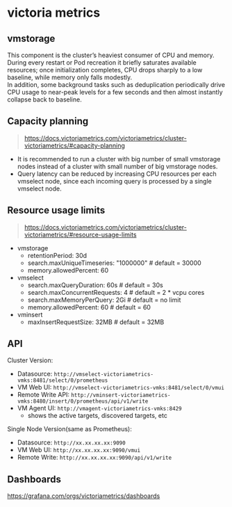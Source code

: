 # victoria metrics

## vmstorage

This component is the cluster’s heaviest consumer of CPU and memory.  
During every restart or Pod recreation it briefly saturates available resources; once
initialization completes, CPU drops sharply to a low baseline, while memory only falls
modestly.  
In addition, some background tasks such as deduplication periodically drive CPU usage to
near-peak levels for a few seconds and then almost instantly collapse back to baseline.

## Capacity planning

> https://docs.victoriametrics.com/victoriametrics/cluster-victoriametrics/#capacity-planning

- It is recommended to run a cluster with big number of small vmstorage nodes instead of a
  cluster with small number of big vmstorage nodes.
- Query latency can be reduced by increasing CPU resources per each vmselect node, since
  each incoming query is processed by a single vmselect node.

## Resource usage limits

> https://docs.victoriametrics.com/victoriametrics/cluster-victoriametrics/#resource-usage-limits

- vmstorage
  - retentionPeriod: 30d
  - search.maxUniqueTimeseries: "1000000"  # default = 30000
  - memory.allowedPercent: 60
- vmselect
  - search.maxQueryDuration: 60s    # default = 30s
  - search.maxConcurrentRequests: 4 # default = 2 \* vcpu cores
  - search.maxMemoryPerQuery: 2Gi   # default = no limit
  - memory.allowedPercent: 60       # default = 60
- vminsert
  - maxInsertRequestSize: 32MB      # default = 32MB


## API

Cluster Version:

- Datasource: `http://vmselect-victoriametrics-vmks:8481/select/0/prometheus`
- VM Web UI: `http://vmselect-victoriametrics-vmks:8481/select/0/vmui` 
- Remote Write API: `http://vminsert-victoriametrics-vmks:8480/insert/0/prometheus/api/v1/write`
- VM Agent UI: `http://vmagent-victoriametrics-vmks:8429`
  - shows the active targets, discovered targets, etc

Single Node Version(same as Prometheus):

- Datasource: `http://xx.xx.xx.xx:9090`
- VM Web UI: `http://xx.xx.xx.xx:9090/vmui` 
- Remote Write: `http://xx.xx.xx.xx:9090/api/v1/write`


## Dashboards

<https://grafana.com/orgs/victoriametrics/dashboards>


